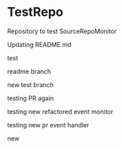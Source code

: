 # TestRepo
Repository to test SourceRepoMonitor

Updating README.md

test

readme branch

new test branch

testing PR again

testing new refactored event monitor


testing new pr event handler

new
